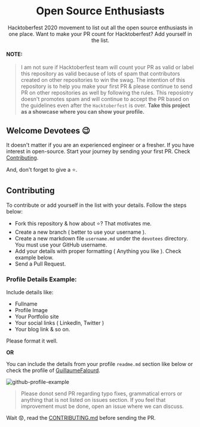 <div align="center">
<h1 style="border: 0;"> Open Source Enthusiasts </h1>

Hacktoberfest 2020 movement to list out all the open source enthusiasts in one place. Want to make your PR count for Hacktoberfest? Add yourself in the list.

</div>

#### NOTE:

> I am not sure if Hacktoberfest team will count your PR as valid or label this repository as valid because of lots of spam that contributors created on other repositories to win the swag. The intention of this repository is to help you make your first PR & please continue to send PR on other repositories as well by following the rules. This reposiotry doesn't promotes spam and will continue to accept the PR based on the guidelines even after the `Hacktoberfest` is over.
**Take this project as a showcase where you can show your profile.**

## Welcome Devotees :wink:

It doesn't matter if you are an experienced engineer or a fresher. If you have interest in open-source. Start your journey by sending your first PR. Check [Contributing](#contributing).

And, don't forget to give a :star:.

## Contributing

To contribute or add yourself in the list with your details. Follow the steps below:

- Fork this repository & how about :star:? That motivates me.
- Create a new branch ( better to use your username ).
- Create a new markdown file `username.md` under the `devotees` directory. You must use your GitHub username.
- Add your details with proper formatting ( Anything you like ). Check example below.
- Send a Pull Request.

### Profile Details Example:

Include details like:
- Fullname
- Profile Image
- Your Portfolio site
- Your social links ( LinkedIn, Twitter )
- Your blog link & so on.

Please format it well.

**OR**

You can include the details from your profile `readme.md` section like below or check the profile of [GuillaumeFalourd](https://github.com/ashiishme/open-source-enthusiasts/blob/main/devotees/GuillaumeFalourd.md).

![github-profile-example](https://docs.github.com/assets/images/help/repository/profile-with-readme.png)

> Please donot send PR regarding typo fixes, grammatical errors or anything that is not listed on issues section. If you feel that improvement must be done, open an issue where we can discuss.

Wait :worried:, read the [CONTRIBUTING.md](https://github.com/ashiishme/open-source-enthusiasts/blob/main/CONTRIBUTING.md) before sending the PR.
